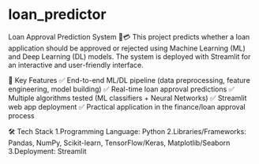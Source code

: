 # loan_predictor
Loan Approval Prediction System 🏦💳
This project predicts whether a loan application should be approved or rejected using Machine Learning (ML) and Deep Learning (DL) models. The system is deployed with Streamlit for an interactive and user-friendly interface.


📌 Key Features
✅ End-to-end ML/DL pipeline (data preprocessing, feature engineering, model building)
✅ Real-time loan approval predictions
✅ Multiple algorithms tested (ML classifiers + Neural Networks)
✅ Streamlit web app deployment
✅ Practical application in the finance/loan approval process


🛠️ Tech Stack
1.Programming Language: Python 
2.Libraries/Frameworks: Pandas, NumPy, Scikit-learn, TensorFlow/Keras, Matplotlib/Seaborn
3.Deployment: Streamlit

